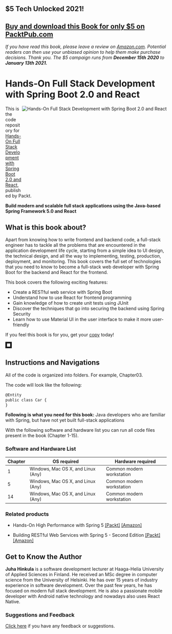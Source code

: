 ## $5 Tech Unlocked 2021!
[Buy and download this Book for only $5 on PacktPub.com](https://www.packtpub.com/product/hands-on-full-stack-development-with-spring-boot-2-0-and-react/9781789138085)
-----
*If you have read this book, please leave a review on [Amazon.com](https://www.amazon.com/gp/product/1789138086).     Potential readers can then use your unbiased opinion to help them make purchase decisions. Thank you. The $5 campaign         runs from __December 15th 2020__ to __January 13th 2021.__*

# Hands-On Full Stack Development with Spring Boot 2.0 and React

<a href="https://www.packtpub.com/application-development/hands-full-stack-development-spring-boot-20-and-react?utm_source=github&utm_medium=repository&utm_campaign=9781789138085"><img src="https://d255esdrn735hr.cloudfront.net/sites/default/files/imagecache/ppv4_main_book_cover/B10828_Newcover.png" alt="Hands-On Full Stack Development with Spring Boot 2.0 and React" height="256px" align="right"></a>

This is the code repository for [Hands-On Full Stack Development with Spring Boot 2.0 and React](https://www.packtpub.com/application-development/hands-full-stack-development-spring-boot-20-and-react?utm_source=github&utm_medium=repository&utm_campaign=9781789138085), published by Packt.

**Build modern and scalable full stack applications using the Java-based Spring Framework 5.0 and React**

## What is this book about?
Apart from knowing how to write frontend and backend code, a full-stack engineer has to tackle all the problems that are encountered in the application development life cycle, starting from a simple idea to UI design, the technical design, and all the way to implementing, testing, production, deployment, and monitoring. This book covers the full set of technologies that you need to know to become a full-stack web developer with Spring Boot for the backend and React for the frontend.

This book covers the following exciting features:
* Create a RESTful web service with Spring Boot
* Understand how to use React for frontend programming
* Gain knowledge of how to create unit tests using JUnit
* Discover the techniques that go into securing the backend using Spring Security
* Learn how to use Material UI in the user interface to make it more user-friendly

If you feel this book is for you, get your [copy](https://www.amazon.com/dp/1789138086) today!

<a href="https://www.packtpub.com/?utm_source=github&utm_medium=banner&utm_campaign=GitHubBanner"><img src="https://raw.githubusercontent.com/PacktPublishing/GitHub/master/GitHub.png" 
alt="https://www.packtpub.com/" border="5" /></a>


## Instructions and Navigations
All of the code is organized into folders. For example, Chapter03.

The code will look like the following:
```
@Entity
public class Car {
}
```

**Following is what you need for this book:**
Java developers who are familiar with Spring, but have not yet built full-stack applications

With the following software and hardware list you can run all code files present in the book (Chapter 1-15).

### Software and Hardware List

| Chapter  | OS required                   | Hardware required                        |
| -------- | ------------------------------------| -----------------------------------|
| 1        | Windows, Mac OS X, and Linux (Any)          | Common modern workstation |
| 5        | Windows, Mac OS X, and Linux (Any)          | Common modern workstation |
| 14       | Windows, Mac OS X, and Linux (Any)          | Common modern workstation |



### Related products <Paste books from the Other books you may enjoy section>
* Hands-On High Performance with Spring 5 [[Packt]](https://www.packtpub.com/application-development/hands-high-performance-spring-5?utm_source=github&utm_medium=repository&utm_campaign=9781788838382) [[Amazon]](https://www.amazon.com/dp/1788838386)

* Building RESTful Web Services with Spring 5 - Second Edition [[Packt]](https://www.packtpub.com/application-development/building-restful-web-services-spring-5-second-edition?utm_source=github&utm_medium=repository&utm_campaign=9781788475891) [[Amazon]](https://www.amazon.com/dp/1788475895)

## Get to Know the Author
**Juha Hinkula**
is a software development lecturer at Haaga-Helia University of Applied Sciences in Finland. He received an MSc degree in computer science from the University of Helsinki. He has over 15 years of industry experience in software development. Over the past few years, he has focused on modern full stack development. He is also a passionate mobile developer with Android native technology and nowadays also uses React Native.

### Suggestions and Feedback
[Click here](https://docs.google.com/forms/d/e/1FAIpQLSdy7dATC6QmEL81FIUuymZ0Wy9vH1jHkvpY57OiMeKGqib_Ow/viewform) if you have any feedback or suggestions.
